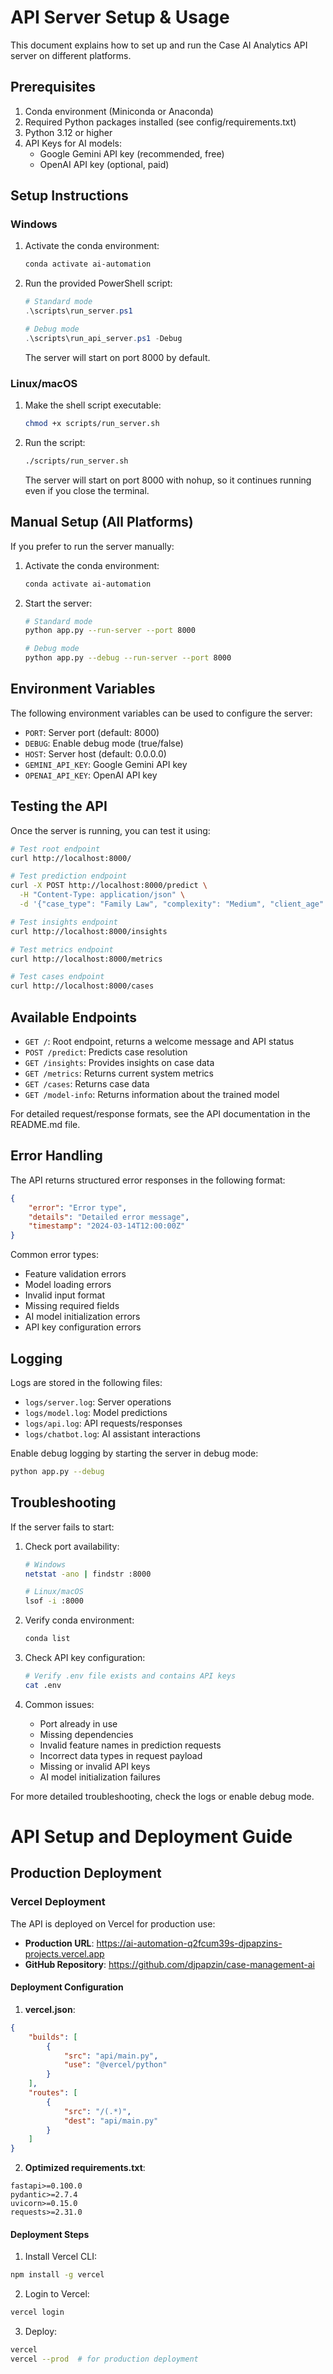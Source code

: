 # API Server Setup & Usage

This document explains how to set up and run the Case AI Analytics API server on different platforms.

## Prerequisites

1. Conda environment (Miniconda or Anaconda)
2. Required Python packages installed (see config/requirements.txt)
3. Python 3.12 or higher
4. API Keys for AI models:
   - Google Gemini API key (recommended, free)
   - OpenAI API key (optional, paid)

## Setup Instructions

### Windows

1. Activate the conda environment:
   ```powershell
   conda activate ai-automation
   ```

2. Run the provided PowerShell script:
   ```powershell
   # Standard mode
   .\scripts\run_server.ps1

   # Debug mode
   .\scripts\run_api_server.ps1 -Debug
   ```

   The server will start on port 8000 by default.

### Linux/macOS

1. Make the shell script executable:
   ```bash
   chmod +x scripts/run_server.sh
   ```

2. Run the script:
   ```bash
   ./scripts/run_server.sh
   ```

   The server will start on port 8000 with nohup, so it continues running even if you close the terminal.

## Manual Setup (All Platforms)

If you prefer to run the server manually:

1. Activate the conda environment:
   ```bash
   conda activate ai-automation
   ```

2. Start the server:
   ```bash
   # Standard mode
   python app.py --run-server --port 8000

   # Debug mode
   python app.py --debug --run-server --port 8000
   ```

## Environment Variables

The following environment variables can be used to configure the server:

- `PORT`: Server port (default: 8000)
- `DEBUG`: Enable debug mode (true/false)
- `HOST`: Server host (default: 0.0.0.0)
- `GEMINI_API_KEY`: Google Gemini API key
- `OPENAI_API_KEY`: OpenAI API key

## Testing the API

Once the server is running, you can test it using:

```bash
# Test root endpoint
curl http://localhost:8000/

# Test prediction endpoint
curl -X POST http://localhost:8000/predict \
  -H "Content-Type: application/json" \
  -d '{"case_type": "Family Law", "complexity": "Medium", "client_age": 35, "client_income_level": "Medium", "days_open": 30, "escalated": false}'

# Test insights endpoint
curl http://localhost:8000/insights

# Test metrics endpoint
curl http://localhost:8000/metrics

# Test cases endpoint
curl http://localhost:8000/cases
```

## Available Endpoints

- `GET /`: Root endpoint, returns a welcome message and API status
- `POST /predict`: Predicts case resolution
- `GET /insights`: Provides insights on case data
- `GET /metrics`: Returns current system metrics
- `GET /cases`: Returns case data
- `GET /model-info`: Returns information about the trained model

For detailed request/response formats, see the API documentation in the README.md file.

## Error Handling

The API returns structured error responses in the following format:

```json
{
    "error": "Error type",
    "details": "Detailed error message",
    "timestamp": "2024-03-14T12:00:00Z"
}
```

Common error types:
- Feature validation errors
- Model loading errors
- Invalid input format
- Missing required fields
- AI model initialization errors
- API key configuration errors

## Logging

Logs are stored in the following files:
- `logs/server.log`: Server operations
- `logs/model.log`: Model predictions
- `logs/api.log`: API requests/responses
- `logs/chatbot.log`: AI assistant interactions

Enable debug logging by starting the server in debug mode:
```bash
python app.py --debug
```

## Troubleshooting

If the server fails to start:

1. Check port availability:
   ```bash
   # Windows
   netstat -ano | findstr :8000
   
   # Linux/macOS
   lsof -i :8000
   ```

2. Verify conda environment:
   ```bash
   conda list
   ```

3. Check API key configuration:
   ```bash
   # Verify .env file exists and contains API keys
   cat .env
   ```

4. Common issues:
   - Port already in use
   - Missing dependencies
   - Invalid feature names in prediction requests
   - Incorrect data types in request payload
   - Missing or invalid API keys
   - AI model initialization failures

For more detailed troubleshooting, check the logs or enable debug mode.

# API Setup and Deployment Guide

## Production Deployment

### Vercel Deployment
The API is deployed on Vercel for production use:
- **Production URL**: https://ai-automation-q2fcum39s-djpapzins-projects.vercel.app
- **GitHub Repository**: https://github.com/djpapzin/case-management-ai

#### Deployment Configuration
1. **vercel.json**:
```json
{
    "builds": [
        {
            "src": "api/main.py",
            "use": "@vercel/python"
        }
    ],
    "routes": [
        {
            "src": "/(.*)",
            "dest": "api/main.py"
        }
    ]
}
```

2. **Optimized requirements.txt**:
```
fastapi>=0.100.0
pydantic>=2.7.4
uvicorn>=0.15.0
requests>=2.31.0
```

#### Deployment Steps
1. Install Vercel CLI:
```bash
npm install -g vercel
```

2. Login to Vercel:
```bash
vercel login
```

3. Deploy:
```bash
vercel
vercel --prod  # for production deployment
``` 